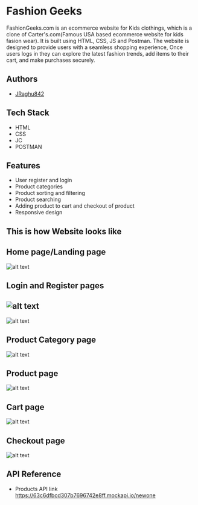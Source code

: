 
# Fashion Geeks

FashionGeeks.com is an ecommerce website for Kids clothings, which is a clone of Carter's.com(Famous USA based ecommerce website for kids fasion wear). It is built using HTML, CSS, JS and Postman. The website is designed to provide users with a seamless shopping experience, Once users logs in they can explore the latest fashion trends, add items to their cart, and make purchases securely.


## Authors

- [JRaghu842](https://www.github.com/JRaghu842)


## Tech Stack

- HTML
- CSS
- JC
- POSTMAN




## Features

- User register and login
- Product categories 
- Product sorting and filtering
- Product searching
- Adding product to cart and checkout of product
- Responsive design


## This is how Website looks like


## Home page/Landing page
![alt text](https://github.com/JRaghu842/offbeat-jeans-3946/blob/main/images/taupe-raindrop-61fc2e.netlify.app_.jpg)


## Login and Register pages
![alt text](https://github.com/JRaghu842/offbeat-jeans-3946/blob/main/images/login.jpg)
------------------------
![alt text](https://github.com/JRaghu842/offbeat-jeans-3946/blob/main/images/register.jpg)

## Product Category page
![alt text](https://github.com/JRaghu842/offbeat-jeans-3946/blob/main/images/taupe-raindrop-61fc2e.netlify.app_.jpg)


## Product page
![alt text](https://github.com/JRaghu842/offbeat-jeans-3946/blob/main/images/taupe-raindrop-61fc2e.netlify.app_.jpg)


## Cart page
![alt text](https://github.com/JRaghu842/offbeat-jeans-3946/blob/main/images/taupe-raindrop-61fc2e.netlify.app_.jpg)


## Checkout page
![alt text](https://github.com/JRaghu842/offbeat-jeans-3946/blob/main/images/taupe-raindrop-61fc2e.netlify.app_.jpg)


## API Reference

- Products API link
https://63c6dfbcd307b7696742e8ff.mockapi.io/newone

